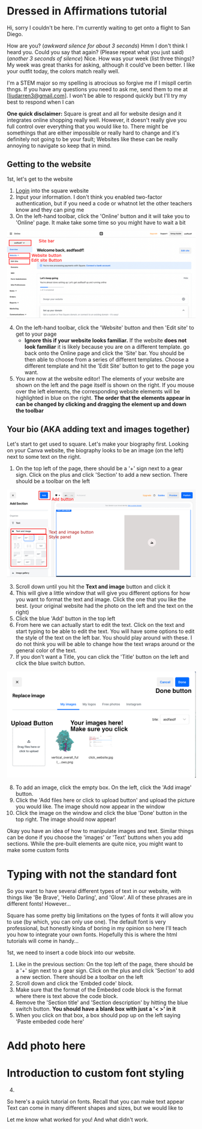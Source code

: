 # Dressed in Affirmations tutorial 

Hi, sorry I couldn't be here. I'm currently waiting to get onto a flight to San Diego.

How are you? (*awkward silence for about 3 seconds*) Hmm I don't think I heard you. Could you say that again? (Please repeat what you just said) (*another 3 seconds of silence*) Nice. How was your week (list three things)? My week was great thanks for asking, although it could've been better. I like your outfit today, the colors match really well.

I'm a STEM major so my spelling is atrocious so forgive me if I mispll certin thngs. If you have any questions you need to ask me, send them to me at [liudarren3@gmail.com]. I won't be able to respond quickly but I'll try my best to respond when I can 

**One quick disclaimer:** Square is great and all for website design and it integrates online shopping really well. However, it doesn't really give you full control over everything that you would like to. There might be somethings that are either impossible or really hard to change and it's definitely not going to be your fault; Websites like these can be really annoying to navigate so keep that in mind. 

## Getting to the website
1st, let's get to the website
1. [Login](https://squareup.com/login?lang_code=en-us) into the square website
2. Input your information. I don't think you enabled two-factor authentication, but if you need a code or whatnot let the other teachers know and they can ping me
3. On the left-hand toolbar, click the 'Online' button and it will take you to 'Online' page. It make take some time so you might have to wait a bit

![](/click_website.jpg?raw=true)

4. On the left-hand toolbar, click the 'Website' button and then 'Edit site' to get to your page 
    - **Ignore this if your website looks familiar.** If the website **does not look familiar** it is likely because you are on a different template. go back onto the Online page and click the 'Site' bar. You should be then able to choose from a series of different templates. Choose a different template and hit the 'Edit Site' button to get to the page you want.
5. You are now at the website editor! The elements of your website are shown on the left and the page itself is shown on the right. If you mouse over the left elements, the corresponding website elements will be highlighted in blue on the right. **The order that the elements appear in can be changed by clicking and dragging the element up and down the toolbar**
## Your bio (AKA adding text and images together)

Let's start to get used to square. Let's make your biography first. Looking on your Canva website, the biography looks to be an image (on the left) next to some text on the right.

1. On the top left of the page, there should be a '+' sign next to a gear sign. Click on the plus and click 'Section' to add a new section. There should be a toolbar on the left

![](/text_button.jpg?raw=true)

3. Scroll down until you hit the **Text and image** button and click it
4. This will give a little window that will give you different options for how you want to format the text and image. Click the one that you like the best. (your original website had the photo on the left and the text on the right)
5. Click the blue 'Add' button in the top left
6. From here we can actually start to edit the text. Click on the text and start typing to be able to edit the text. You will have some options to edit the style of the text on the left bar. You should play around with these. I do not think you will be able to change how the text wraps around or the general color of the text. 
7. If you don't want a Title, you can click the 'Title' button on the left and click the blue switch button.

![](/adding_image_correct.png?raw=true)

8. To add an image, click the empty box. On the left, click the 'Add image' button. 
9. Click the 'Add files here or click to upload button' and upload the picture you would like. The image should now appear in the window
10. Click the image on the window and click the blue 'Done' button in the top right. The image should now appear!

Okay you have an idea of how to manipulate images and text. Similar things can be done if you choose the 'images' or 'Text' buttons when you add sections. While the pre-built elements are quite nice, you might want to make some custom fonts

# Typing with not the standard font

So you want to have several different types of text in our website, with things like 'Be Brave', 'Hello Darling', and 'Glow'. All of these phrases are in different fonts! However...

Square has some pretty big limitations on the types of fonts it will allow you to use (by which, you can only use one). The default font is very professional, but honestly kinda of boring in my opinion so here I'll teach you how to integrate your own fonts. Hopefully this is where the html tutorials will come in handy...

1st, we need to insert a code block into our website.
1. Like in the previous section: On the top left of the page, there should be a '+' sign next to a gear sign. Click on the plus and click 'Section' to add a new section. There should be a toolbar on the left
2. Scroll down and click the 'Embded code' block.
3. Make sure that the format of the Embeded code block is the format where there is text above the code block. 
4. Remove the 'Section title' and 'Section description' by hitting the blue switch button. **You should have a blank box with just a '< >' in it**
5. When you click on that box, a box should pop up on the left saying 'Paste embeded code here'
# Add photo here

# Introduction to custom font styling
4. 

So here's a quick tutorial on fonts. Recall that you can make text appear  Text can come in many different shapes and sizes, but we would like to 

Let me know what worked for you! And what didn't work.
